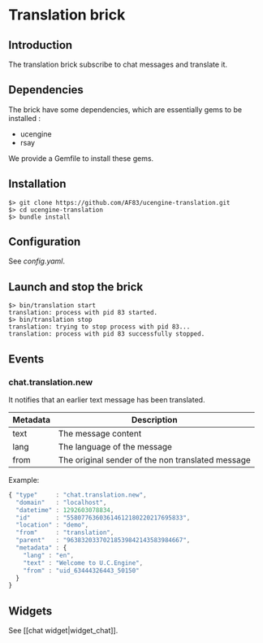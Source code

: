 # Translation brick

## Introduction

The translation brick subscribe to chat messages and translate it.

## Dependencies

The brick have some dependencies, which are essentially gems to be installed :

* ucengine
* rsay

We provide a Gemfile to install these gems.

## Installation

    $> git clone https://github.com/AF83/ucengine-translation.git
    $> cd ucengine-translation
    $> bundle install

## Configuration

See *config.yaml*.

## Launch and stop the brick

    $> bin/translation start
    translation: process with pid 83 started.
    $> bin/translation stop
    translation: trying to stop process with pid 83...
    translation: process with pid 83 successfully stopped.

## Events

### chat.translation.new

It notifies that an earlier text message has
been translated.

Metadata       | Description
---------------|-------------------------------------------------------------------------------------------------------
text           | The message content
lang           | The language of the message
from           | The original sender of the non translated message

Example:

```javascript
{ "type"     : "chat.translation.new",
  "domain"   : "localhost",
  "datetime" : 1292603078834,
  "id"       : "55807763603614612180220217695833",
  "location" : "demo",
  "from"     : "translation",
  "parent"   : "96383203370218539842143583984667",
  "metadata" : {
    "lang" : "en",
    "text" : "Welcome to U.C.Engine",
    "from" : "uid_63444326443_50150"
  }
}
```

## Widgets

See [[chat widget|widget_chat]].
